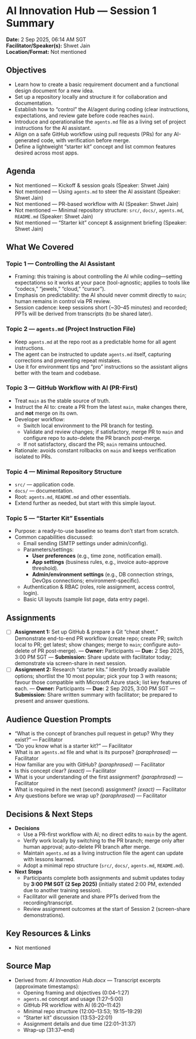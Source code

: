 # AI Innovation Hub — Session 1 Summary

**Date:** 2 Sep 2025, 06:14 AM SGT  
**Facilitator/Speaker(s):** Shwet Jain  
**Location/Format:** Not mentioned

## Objectives
- Learn how to create a basic requirement document and a functional design document for a new idea.
- Set up a repository locally and structure it for collaboration and documentation.
- Establish how to “control” the AI/agent during coding (clear instructions, expectations, and review gate before code reaches `main`).
- Introduce and operationalise the `agents.md` file as a living set of project instructions for the AI assistant.
- Align on a safe GitHub workflow using pull requests (PRs) for any AI-generated code, with verification before merge.
- Define a lightweight “starter kit” concept and list common features desired across most apps.

## Agenda
- Not mentioned — Kickoff & session goals (Speaker: Shwet Jain)
- Not mentioned — Using `agents.md` to steer the AI assistant (Speaker: Shwet Jain)
- Not mentioned — PR-based workflow with AI (Speaker: Shwet Jain)
- Not mentioned — Minimal repository structure: `src/`, `docs/`, `agents.md`, `README.md` (Speaker: Shwet Jain)
- Not mentioned — “Starter kit” concept & assignment briefing (Speaker: Shwet Jain)

## What We Covered
### Topic 1 — Controlling the AI Assistant
- Framing: this training is about controlling the AI while coding—setting expectations so it works at your pace (tool-agnostic; applies to tools like “codecs,” “jewels,” “cloud,” “cursor”).
- Emphasis on predictability: the AI should never commit directly to `main`; human remains in control via PR review.
- Session cadence: keep sessions short (~30–45 minutes) and recorded; PPTs will be derived from transcripts (to be shared later).

### Topic 2 — `agents.md` (Project Instruction File)
- Keep `agents.md` at the repo root as a predictable home for all agent instructions.
- The agent can be instructed to update `agents.md` itself, capturing corrections and preventing repeat mistakes.
- Use it for environment tips and “pro” instructions so the assistant aligns better with the team and codebase.

### Topic 3 — GitHub Workflow with AI (PR-First)
- Treat `main` as the stable source of truth.
- Instruct the AI to: create a PR from the latest `main`, make changes there, and **not** merge on its own.
- Developer workflow:
  - Switch local environment to the PR branch for testing.
  - Validate and review changes; if satisfactory, merge PR to `main` and configure repo to auto-delete the PR branch post-merge.
  - If not satisfactory, discard the PR; `main` remains untouched.
- Rationale: avoids constant rollbacks on `main` and keeps verification isolated to PRs.

### Topic 4 — Minimal Repository Structure
- `src/` — application code.
- `docs/` — documentation.
- Root: `agents.md`, `README.md` and other essentials.
- Extend further as needed, but start with this simple layout.

### Topic 5 — “Starter Kit” Essentials
- Purpose: a ready-to-use baseline so teams don’t start from scratch.
- Common capabilities discussed:
  - Email sending (SMTP settings under admin/config).
  - Parameters/settings:
    - **User preferences** (e.g., time zone, notification email).
    - **App settings** (business rules, e.g., invoice auto-approve threshold).
    - **Admin/environment settings** (e.g., DB connection strings, DevOps connections; environment-specific).
  - Authentication & RBAC (roles, role assignment, access control, login).
  - Basic UI layouts (sample list page, data entry page).

## Assignments
- [ ] **Assignment 1:** Set up GitHub & prepare a Git “cheat sheet.” Demonstrate end-to-end PR workflow (create repo; create PR; switch local to PR; get latest; show changes; merge to `main`; configure auto-delete of PR post-merge). — **Owner:** Participants — **Due:** 2 Sep 2025, 3:00 PM SGT — **Submission:** Share update with facilitator today; demonstrate via screen-share in next session.
- [ ] **Assignment 2:** Research “starter kits.” Identify broadly available options; shortlist the 10 most popular; pick your top 3 with reasons; favour those compatible with Microsoft Azure stack; list key features of each. — **Owner:** Participants — **Due:** 2 Sep 2025, 3:00 PM SGT — **Submission:** Share written summary with facilitator; be prepared to present and answer questions.

## Audience Question Prompts
- “What is the concept of branches pull request in getup? Why they exist?” — Facilitator
- “Do you know what is a starter kit?” — Facilitator
- What is an `agents.md` file and what is its purpose? *(paraphrased)* — Facilitator
- How familiar are you with GitHub? *(paraphrased)* — Facilitator
- Is this concept clear? *(exact)* — Facilitator
- What is your understanding of the first assignment? *(paraphrased)* — Facilitator
- What is required in the next (second) assignment? *(exact)* — Facilitator
- Any questions before we wrap up? *(paraphrased)* — Facilitator

## Decisions & Next Steps
- **Decisions**
  - Use a PR-first workflow with AI; no direct edits to `main` by the agent.
  - Verify work locally by switching to the PR branch; merge only after human approval; auto-delete PR branch after merge.
  - Maintain `agents.md` as a living instruction file the agent can update with lessons learned.
  - Adopt a minimal repo structure (`src/`, `docs/`, `agents.md`, `README.md`).
- **Next Steps**
  - Participants complete both assignments and submit updates today by **3:00 PM SGT (2 Sep 2025)** (initially stated 2:00 PM, extended due to another training session).
  - Facilitator will generate and share PPTs derived from the recording/transcript.
  - Review assignment outcomes at the start of Session 2 (screen-share demonstrations).

## Key Resources & Links
- Not mentioned

## Source Map
- Derived from: *AI Innovation Hub.docx* — Transcript excerpts (approximate timestamps):
  - Opening framing and objectives (0:04–1:27)
  - `agents.md` concept and usage (1:27–5:00)
  - GitHub PR workflow with AI (6:20–11:42)
  - Minimal repo structure (12:00–13:53; 19:15–19:29)
  - “Starter kit” discussion (13:53–22:01)
  - Assignment details and due time (22:01–31:37)
  - Wrap-up (31:37–end)
